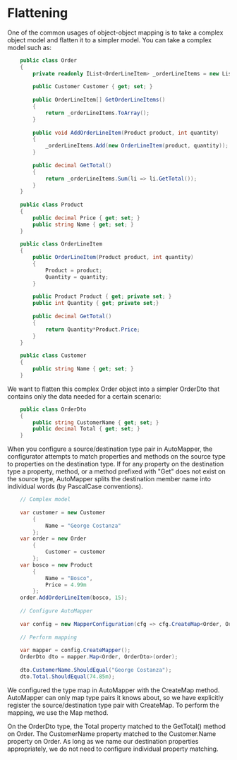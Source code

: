 # Flattening

One of the common usages of object-object mapping is to take a complex object model and flatten it to a simpler model.  You can take a complex model such as:

```c#
    public class Order
    {
    	private readonly IList<OrderLineItem> _orderLineItems = new List<OrderLineItem>();
    
    	public Customer Customer { get; set; }
    
    	public OrderLineItem[] GetOrderLineItems()
    	{
    		return _orderLineItems.ToArray();
    	}
    
    	public void AddOrderLineItem(Product product, int quantity)
    	{
    		_orderLineItems.Add(new OrderLineItem(product, quantity));
    	}
    
    	public decimal GetTotal()
    	{
    		return _orderLineItems.Sum(li => li.GetTotal());
    	}
    }
    
    public class Product
    {
    	public decimal Price { get; set; }
    	public string Name { get; set; }
    }
    
    public class OrderLineItem
    {
    	public OrderLineItem(Product product, int quantity)
    	{
    		Product = product;
    		Quantity = quantity;
    	}
    
    	public Product Product { get; private set; }
    	public int Quantity { get; private set;}
    
    	public decimal GetTotal()
    	{
    		return Quantity*Product.Price;
    	}
    }
    
    public class Customer
    {
    	public string Name { get; set; }
    }
```

We want to flatten this complex Order object into a simpler OrderDto that contains only the data needed for a certain scenario:

```c#
    public class OrderDto
    {
    	public string CustomerName { get; set; }
    	public decimal Total { get; set; }
    }
```

When you configure a source/destination type pair in AutoMapper, the configurator attempts to match properties and methods on the source type to properties on the destination type.  If for any property on the destination type a property, method, or a method prefixed with "Get" does not exist on the source type, AutoMapper splits the destination member name into individual words (by PascalCase conventions).

```c#
    // Complex model
    
    var customer = new Customer
    	{
    		Name = "George Costanza"
    	};
    var order = new Order
    	{
    		Customer = customer
    	};
    var bosco = new Product
    	{
    		Name = "Bosco",
    		Price = 4.99m
    	};
    order.AddOrderLineItem(bosco, 15);
    
    // Configure AutoMapper
    
    var config = new MapperConfiguration(cfg => cfg.CreateMap<Order, OrderDto>());
    
    // Perform mapping
    
    var mapper = config.CreateMapper();
    OrderDto dto = mapper.Map<Order, OrderDto>(order);
    
    dto.CustomerName.ShouldEqual("George Costanza");
    dto.Total.ShouldEqual(74.85m);
```

We configured the type map in AutoMapper with the CreateMap method.  AutoMapper can only map type pairs it knows about, so we have explicitly register the source/destination type pair with CreateMap.  To perform the mapping, we use the Map method.

On the OrderDto type, the Total property matched to the GetTotal() method on Order.  The CustomerName property matched to the Customer.Name property on Order.  As long as we name our destination properties appropriately, we do not need to configure individual property matching.
